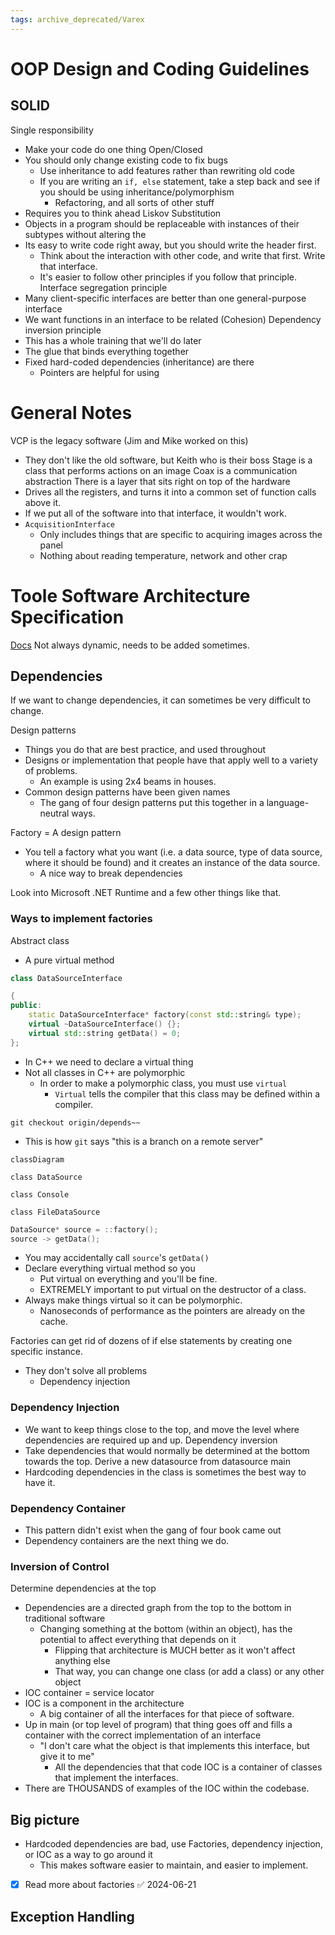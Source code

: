 ```yaml
---
tags: archive_deprecated/Varex
---
```

# OOP Design and Coding Guidelines
## SOLID
Single responsibility
- Make your code do one thing
Open/Closed
- You should only change existing code to fix bugs
	- Use inheritance to add features rather than rewriting old code
	- If you are writing an `if, else` statement, take a step back and see if you should be using inheritance/polymorphism
		- Refactoring, and all sorts of other stuff
- Requires you to think ahead
Liskov Substitution
- Objects in a program should be replaceable with instances of their subtypes without altering the 
- Its easy to write code right away, but you should write the header first.
	- Think about the interaction with other code, and write that first. Write that interface. 
	- It's easier to follow other principles if you follow that principle. 
Interface segregation principle
- Many client-specific interfaces are better than one general-purpose interface
- We want functions in an interface to be related (Cohesion)
Dependency inversion principle
- This has a whole training that we'll do later
- The glue that binds everything together
- Fixed hard-coded dependencies (inheritance) are there
	- Pointers are helpful for using 


# General Notes
VCP is the legacy software (Jim and Mike worked on this)
- They don't like the old software, but Keith who is their boss 
Stage is a class that performs actions on an image
Coax is a communication abstraction
There is a layer that sits right on top of the hardware
- Drives all the registers, and turns it into a common set of function calls above it. 
- If we put all of the software into that interface, it wouldn't work. 
- `AcquisitionInterface`
	- Only includes things that are specific to acquiring images across the panel
	- Nothing about reading temperature, network and other crap

# Toole Software Architecture Specification
[Docs](https://slfpbuildmstr/tooele/)
Not always dynamic, needs to be added sometimes. 

## Dependencies
If we want to change dependencies, it can sometimes be very difficult to change. 

Design patterns
- Things you do that are best practice, and used throughout
- Designs or implementation that people have that apply well to a variety of problems. 
	- An example is using 2x4 beams in houses. 
- Common design patterns have been given names
	- The gang of four design patterns put this together in a language-neutral ways. 

Factory = A design pattern
- You tell a factory what you want (i.e. a data source, type of data source, where it should be found) and it creates an instance of the data source. 
	- A nice way to break dependencies

Look into Microsoft .NET Runtime and a few other things like that. 

### Ways to implement factories
Abstract class
- A pure virtual method 
```cpp
class DataSourceInterface

{
public:
    static DataSourceInterface* factory(const std::string& type);
    virtual ~DataSourceInterface() {};
    virtual std::string getData() = 0; 
};
```
- In C++ we need to declare a virtual thing
- Not all classes in C++ are polymorphic
	- In order to make a polymorphic class, you must use `virtual` 
		- `Virtual` tells the compiler that this class may be defined within a compiler. 

```shell
git checkout origin/depends~~
```
- This is how `git` says "this is a branch on a remote server"

```mermaid
classDiagram

class DataSource

class Console

class FileDataSource
```

```cpp
DataSource* source = ::factory();
source -> getData();
```
- You may accidentally call `source`'s `getData()`
- Declare everything virtual method so you 
	- Put virtual on everything and you'll be fine.
	- EXTREMELY important to put virtual on the destructor of a class. 
- Always make things virtual so it can be polymorphic. 
	- Nanoseconds of performance as the pointers are already on the cache. 

Factories can get rid of dozens of if else statements by creating one specific instance.
- They don't solve all problems
	- Dependency injection
### Dependency Injection
- We want to keep things close to the top, and move the level where dependencies are required up and up. 
Dependency inversion
- Take dependencies that would normally be determined at the bottom towards the top. 
Derive a new datasource from datasource main
- Hardcoding dependencies in the class is sometimes the best way to have it. 

### Dependency Container
- This pattern didn't exist when the gang of four book came out
- Dependency containers are the next thing we do. 

### Inversion of Control
Determine dependencies at the top
- Dependencies are a directed graph from the top to the bottom in traditional software
	- Changing something at the bottom (within an object), has the potential to affect everything that depends on it
		- Flipping that architecture is MUCH better as it won't affect anything else
		- That way, you can change one class (or add a class) or any other object
- IOC container = service locator
- IOC is a component in the architecture
	- A big container of all the interfaces for that piece of software. 
- Up in main (or top level of program) that thing goes off and fills a container with the correct implementation of an interface
	- "I don't care what the object is that implements this interface, but give it to me"
		- All the dependencies that that code 
IOC is a container of classes that implement the interfaces. 
- There are THOUSANDS of examples of the IOC within the codebase. 

## Big picture
- Hardcoded dependencies are bad, use Factories, dependency injection, or IOC as a way to go around it
	- This makes software easier to maintain, and easier to implement. 




- [x] Read more about factories ✅ 2024-06-21

## Exception Handling
